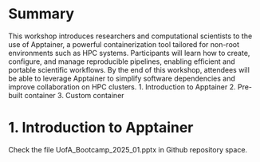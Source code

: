 # Summary
This workshop introduces researchers and computational scientists to the use of Apptainer, a powerful containerization tool tailored for non-root environments such as HPC systems. Participants will learn how to create, configure, and manage reproducible pipelines, enabling efficient and portable scientific workflows. By the end of this workshop, attendees will be able to leverage Apptainer to simplify software dependencies and improve collaboration on HPC clusters.
    1. Introduction to Apptainer
    2. Pre-built container
    3. Custom container

# 1. Introduction to Apptainer
Check the file UofA_Bootcamp_2025_01.pptx in Github repository space.

